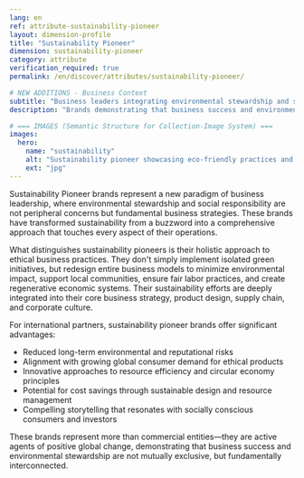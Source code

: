 ```yaml
---
lang: en
ref: attribute-sustainability-pioneer
layout: dimension-profile
title: "Sustainability Pioneer"
dimension: sustainability-pioneer
category: attribute
verification_required: true
permalink: /en/discover/attributes/sustainability-pioneer/

# NEW ADDITIONS - Business Context
subtitle: "Business leaders integrating environmental stewardship and social responsibility as fundamental strategies for regenerative commerce"
description: "Brands demonstrating that business success and environmental responsibility are interconnected through holistic sustainable business models."

# === IMAGES (Semantic Structure for Collection-Image System) ===
images:
  hero:
    name: "sustainability"
    alt: "Sustainability pioneer showcasing eco-friendly practices and environmental responsibility"
    ext: "jpg"
---
```


Sustainability Pioneer brands represent a new paradigm of business leadership, where environmental stewardship and social responsibility are not peripheral concerns but fundamental business strategies. These brands have transformed sustainability from a buzzword into a comprehensive approach that touches every aspect of their operations.

What distinguishes sustainability pioneers is their holistic approach to ethical business practices. They don't simply implement isolated green initiatives, but redesign entire business models to minimize environmental impact, support local communities, ensure fair labor practices, and create regenerative economic systems. Their sustainability efforts are deeply integrated into their core business strategy, product design, supply chain, and corporate culture.

For international partners, sustainability pioneer brands offer significant advantages:
- Reduced long-term environmental and reputational risks
- Alignment with growing global consumer demand for ethical products
- Innovative approaches to resource efficiency and circular economy principles
- Potential for cost savings through sustainable design and resource management
- Compelling storytelling that resonates with socially conscious consumers and investors

These brands represent more than commercial entities—they are active agents of positive global change, demonstrating that business success and environmental stewardship are not mutually exclusive, but fundamentally interconnected.
